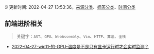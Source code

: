 :alarm_clock: 更新时间: 2022-04-27 13:53:36。[来源分类](../README.md)、[标签分类](../TAGS.md)、[时间分类](../TIMELINE.md)

## 前端进阶相关


> 关键字：`AST`、`GPU`、`WebAssembly`、`Vim`、`HTTP`、`算法`、`全栈`



- [2022-04-27-win11-的-GPU-温度是不是只有显卡运行时才会实时监测？](https://www.v2ex.com/t/849642) 